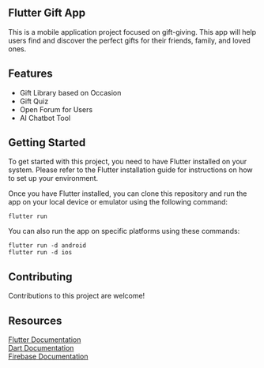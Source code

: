 ## Flutter Gift App
This is a mobile application project focused on gift-giving. This app will help users find and discover the perfect gifts for their friends, family, and loved ones.

## Features
 - Gift Library based on Occasion
 - Gift Quiz
 - Open Forum for Users
 - AI Chatbot Tool

## Getting Started
To get started with this project, you need to have Flutter installed on your system. Please refer to the Flutter installation guide for instructions on how to set up your environment.

Once you have Flutter installed, you can clone this repository and run the app on your local device or emulator using the following command:

`flutter run`

You can also run the app on specific platforms using these commands:

`flutter run -d android`  
`flutter run -d ios`

## Contributing
Contributions to this project are welcome!

## Resources
[Flutter Documentation](https://docs.flutter.dev/)  
[Dart Documentation](https://dart.dev/guides)  
[Firebase Documentation](https://firebase.google.com/docs)  
